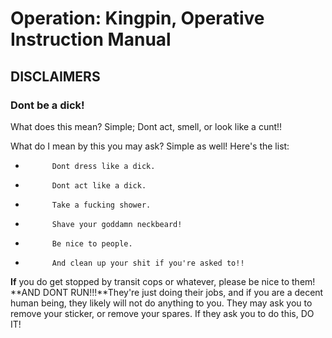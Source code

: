 # Operation: Kingpin, Operative Instruction Manual



## **DISCLAIMERS**

###	Dont be a dick!
What does this mean? Simple; Dont act, smell, or look like a cunt!!

What do I mean by this you may ask? Simple as well! Here's the list:

*			Dont dress like a dick.
*			Dont act like a dick.
*			Take a fucking shower.
*			Shave your goddamn neckbeard!
*			Be nice to people.
*			And clean up your shit if you're asked to!!


**If** you do get stopped by transit cops or whatever, please be nice to them! **AND DONT RUN!!!**They're just doing their jobs, and if you are a decent human being, they likely will not do anything to you. They may ask you to remove your sticker, or remove your spares. If they ask you to do this, DO IT!